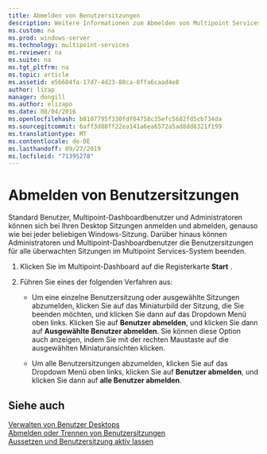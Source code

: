 ```yaml
---
title: Abmelden von Benutzersitzungen
description: Weitere Informationen zum Abmelden von Multipoint Services
ms.custom: na
ms.prod: windows-server
ms.technology: multipoint-services
ms.reviewer: na
ms.suite: na
ms.tgt_pltfrm: na
ms.topic: article
ms.assetid: e5b604fa-17d7-4d23-88ca-8ffa6caad4e8
author: lizap
manager: dongill
ms.author: elizapo
ms.date: 08/04/2016
ms.openlocfilehash: b8107795f330fdf04758c35efc5682fd5cb734da
ms.sourcegitcommit: 6aff3d88ff22ea141a6ea6572a5ad8dd6321f199
ms.translationtype: MT
ms.contentlocale: de-DE
ms.lasthandoff: 09/27/2019
ms.locfileid: "71395278"
---
```

# <a name="log-off-user-sessions"></a>Abmelden von Benutzersitzungen
Standard Benutzer, Multipoint-Dashboardbenutzer und Administratoren können sich bei Ihren Desktop Sitzungen anmelden und abmelden, genauso wie bei jeder beliebigen Windows-Sitzung. Darüber hinaus können Administratoren und Multipoint-Dashboardbenutzer die Benutzersitzungen für alle überwachten Sitzungen im Multipoint Services-System beenden.  
  
1.  Klicken Sie im Multipoint-Dashboard auf die Registerkarte **Start** .  
  
2.  Führen Sie eines der folgenden Verfahren aus:  
  
    -   Um eine einzelne Benutzersitzung oder ausgewählte Sitzungen abzumelden, klicken Sie auf das Miniaturbild der Sitzung, die Sie beenden möchten, und klicken Sie dann auf das Dropdown Menü oben links. Klicken Sie auf **Benutzer abmelden**, und klicken Sie dann auf **Ausgewählte Benutzer abmelden**. Sie können diese Option auch anzeigen, indem Sie mit der rechten Maustaste auf die ausgewählten Miniaturansichten klicken.
  
    -   Um alle Benutzersitzungen abzumelden, klicken Sie auf das Dropdown Menü oben links, klicken Sie auf **Benutzer abmelden**, und klicken Sie dann auf **alle Benutzer abmelden**.  
  
## <a name="see-also"></a>Siehe auch  
[Verwalten von Benutzer Desktops](manage-user-desktops-using-multipoint-dashboard.md)  
[Abmelden oder Trennen von Benutzersitzungen](Log-off-or-Disconnect-User-Sessions.md)  
[Aussetzen und Benutzersitzung aktiv lassen](Suspend-and-Leave-User-Session-Active.md)